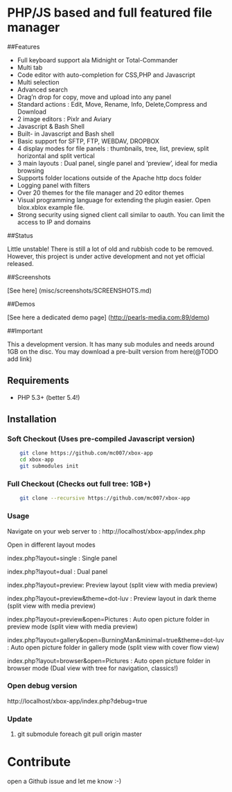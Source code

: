 PHP/JS based and full featured file manager
===========================================

##Features
 
 - Full keyboard support ala Midnight or Total-Commander 
 - Multi tab 
 - Code editor with auto-completion for CSS,PHP and Javascript 
 - Multi selection
 - Advanced search
 - Drag’n drop for copy, move and upload into any panel
 - Standard actions : Edit, Move, Rename, Info, Delete,Compress and Download
 - 2 image editors : Pixlr and Aviary
 - Javascript & Bash Shell
 - Built- in Javascript and Bash shell
 - Basic support for SFTP, FTP, WEBDAV, DROPBOX
 - 4 display modes for file panels : thumbnails, tree, list, preview, split horizontal and split vertical
 - 3 main layouts : Dual panel, single panel and ‘preview’, ideal for media browsing
 - Supports folder locations outside of the Apache http docs folder
 - Logging panel with filters
 - Over 20 themes for the file manager and 20 editor themes
 - Visual programming language for extending the plugin easier. Open blox.xblox example file.
 - Strong security using signed client call similar to oauth. You can limit the access to IP and domains

##Status

Little unstable! There is still a lot of old and rubbish code to be removed. However, this project is under active development and not yet official released.


##Screenshots

[See here] (misc/screenshots/SCREENSHOTS.md)

##Demos

[See here a dedicated demo page] (http://pearls-media.com:89/demo)


##Important

This a development version. It has many sub modules and needs around 1GB on the disc. You may download a pre-built version from here(@TODO add link) 

## Requirements 

- PHP 5.3+ (better 5.4!)

## Installation 

### Soft Checkout (Uses pre-compiled Javascript version)

``` bash 
    git clone https://github.com/mc007/xbox-app
    cd xbox-app
    git submodules init
```

### Full Checkout (Checks out full tree: 1GB+)

``` bash 
    git clone --recursive https://github.com/mc007/xbox-app    
```

### Usage

Navigate on your web server to : http://localhost/xbox-app/index.php

Open in different layout modes 

index.php?layout=single : Single panel

index.php?layout=dual : Dual panel

index.php?layout=preview:  Preview layout (split view with media preview)

index.php?layout=preview&theme=dot-luv : Preview layout in dark theme (split view with media preview)

index.php?layout=preview&open=Pictures : Auto open picture folder in preview mode (split view with media preview)

index.php?layout=gallery&open=BurningMan&minimal=true&theme=dot-luv : Auto open picture folder in gallery mode (split view with cover flow view)

index.php?layout=browser&open=Pictures : Auto open picture folder in browser mode (Dual view with tree for navigation, classics!)

  
### Open debug version 

http://localhost/xbox-app/index.php?debug=true

### Update 

1. git submodule foreach git pull origin master

# Contribute

open a Github issue and let me know :-)


